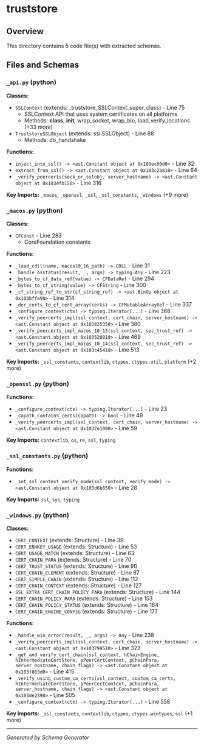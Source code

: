 # truststore

## Overview

This directory contains 5 code file(s) with extracted schemas.

## Files and Schemas

### `_api.py` (python)

**Classes:**
- `SSLContext` (extends: _truststore_SSLContext_super_class) - Line 75
  - SSLContext API that uses system certificates on all platforms
  - Methods: __class__, __init__, wrap_socket, wrap_bio, load_verify_locations (+33 more)
- `TruststoreSSLObject` (extends: ssl.SSLObject) - Line 88
  - Methods: do_handshake

**Functions:**
- `inject_into_ssl() -> <ast.Constant object at 0x103ec60d0>` - Line 32
- `extract_from_ssl() -> <ast.Constant object at 0x103c2b810>` - Line 64
- `_verify_peercerts(sock_or_sslobj, server_hostname) -> <ast.Constant object at 0x103efb150>` - Line 316

**Key Imports:** `_macos`, `_openssl`, `_ssl`, `_ssl_constants`, `_windows` (+9 more)

### `_macos.py` (python)

**Classes:**
- `CFConst` - Line 283
  - CoreFoundation constants

**Functions:**
- `_load_cdll(name, macos10_16_path) -> CDLL` - Line 31
- `_handle_osstatus(result, _, args) -> typing.Any` - Line 223
- `_bytes_to_cf_data_ref(value) -> CFDataRef` - Line 294
- `_bytes_to_cf_string(value) -> CFString` - Line 300
- `_cf_string_ref_to_str(cf_string_ref) -> <ast.BinOp object at 0x103bffa90>` - Line 314
- `_der_certs_to_cf_cert_array(certs) -> CFMutableArrayRef` - Line 337
- `_configure_context(ctx) -> typing.Iterator[...]` - Line 368
- `_verify_peercerts_impl(ssl_context, cert_chain, server_hostname) -> <ast.Constant object at 0x103835350>` - Line 380
- `_verify_peercerts_impl_macos_10_13(ssl_context, sec_trust_ref) -> <ast.Constant object at 0x103520810>` - Line 469
- `_verify_peercerts_impl_macos_10_14(ssl_context, sec_trust_ref) -> <ast.Constant object at 0x103c45410>` - Line 513

**Key Imports:** `_ssl_constants`, `contextlib`, `ctypes`, `ctypes.util`, `platform` (+2 more)

### `_openssl.py` (python)

**Functions:**
- `_configure_context(ctx) -> typing.Iterator[...]` - Line 23
- `_capath_contains_certs(capath) -> bool` - Line 49
- `_verify_peercerts_impl(ssl_context, cert_chain, server_hostname) -> <ast.Constant object at 0x1037e1090>` - Line 59

**Key Imports:** `contextlib`, `os`, `re`, `ssl`, `typing`

### `_ssl_constants.py` (python)

**Functions:**
- `_set_ssl_context_verify_mode(ssl_context, verify_mode) -> <ast.Constant object at 0x103d6b650>` - Line 28

**Key Imports:** `ssl`, `sys`, `typing`

### `_windows.py` (python)

**Classes:**
- `CERT_CONTEXT` (extends: Structure) - Line 39
- `CERT_ENHKEY_USAGE` (extends: Structure) - Line 53
- `CERT_USAGE_MATCH` (extends: Structure) - Line 63
- `CERT_CHAIN_PARA` (extends: Structure) - Line 70
- `CERT_TRUST_STATUS` (extends: Structure) - Line 90
- `CERT_CHAIN_ELEMENT` (extends: Structure) - Line 97
- `CERT_SIMPLE_CHAIN` (extends: Structure) - Line 112
- `CERT_CHAIN_CONTEXT` (extends: Structure) - Line 127
- `SSL_EXTRA_CERT_CHAIN_POLICY_PARA` (extends: Structure) - Line 144
- `CERT_CHAIN_POLICY_PARA` (extends: Structure) - Line 153
- `CERT_CHAIN_POLICY_STATUS` (extends: Structure) - Line 164
- `CERT_CHAIN_ENGINE_CONFIG` (extends: Structure) - Line 177

**Functions:**
- `_handle_win_error(result, _, args) -> Any` - Line 238
- `_verify_peercerts_impl(ssl_context, cert_chain, server_hostname) -> <ast.Constant object at 0x103799510>` - Line 323
- `_get_and_verify_cert_chain(ssl_context, hChainEngine, hIntermediateCertStore, pPeerCertContext, pChainPara, server_hostname, chain_flags) -> <ast.Constant object at 0x103f863d0>` - Line 415
- `_verify_using_custom_ca_certs(ssl_context, custom_ca_certs, hIntermediateCertStore, pPeerCertContext, pChainPara, server_hostname, chain_flags) -> <ast.Constant object at 0x103de2390>` - Line 505
- `_configure_context(ctx) -> typing.Iterator[...]` - Line 558

**Key Imports:** `_ssl_constants`, `contextlib`, `ctypes`, `ctypes.wintypes`, `ssl` (+1 more)

---
*Generated by Schema Generator*